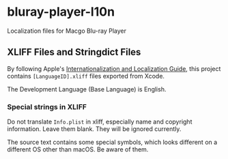 # bluray-player-l10n
Localization files for Macgo Blu-ray Player

## XLIFF Files and Stringdict Files

By following Apple's [Internationalization and Localization Guide][], this project contains `[LanguageID].xliff` files exported from Xcode.

The Development Language (Base Language) is English. 

### Special strings in XLIFF

Do not translate `Info.plist` in xliff, especially name and copyright information. Leave them blank. They will be ignored currently.

The source text contains some special symbols, which looks different on a different OS other than macOS. Be aware of them.

[Internationalization and Localization Guide]: https://developer.apple.com/library/content/documentation/MacOSX/Conceptual/BPInternational/LocalizingYourApp/LocalizingYourApp.html

